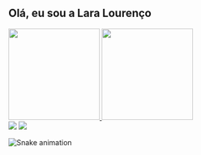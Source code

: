 ## Olá, eu sou a Lara Lourenço
<div >
  <a href="https://github.com/laralrnc">
  <img height="180em" src="https://github-readme-stats.vercel.app/api?username=laralrnc&show_icons=true&theme=dark&include_all_commits=true&count_private=true"/>
  <img height="180em" src="https://github-readme-stats.vercel.app/api/top-langs/?username=laralrnc&layout=compact&langs_count=8&theme=dark"/>
</div>
 
<div> 
  <a href = "mailto:laralourenco5966@gmail.com"><img src="https://img.shields.io/badge/-Gmail-%23333?style=for-the-badge&logo=gmail&logoColor=white" target="_blank"></a>
  <a href="https://www.linkedin.com/in/laralouren%C3%A7o/" target="_blank"><img src="https://img.shields.io/badge/-LinkedIn-%230077B5?style=for-the-badge&logo=linkedin&logoColor=white" target="_blank"></a> 
 
  ![Snake animation](https://github.com/laralrnc/laralrnc/blob/output/github-contribution-grid-snake.svg)
 
</div>
